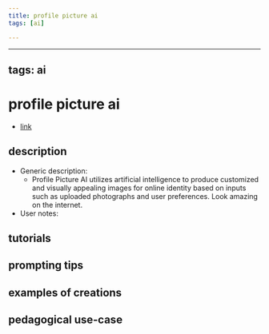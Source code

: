 ```yaml
---
title: profile picture ai
tags: [ai]

---
```


---
tags: ai 
---


# profile picture ai


* [link](https://www.profilepicture.ai/?via=ffmedia)

## description
* Generic description: 
    * Profile Picture AI utilizes artificial intelligence to produce customized and visually appealing images for online identity based on inputs such as uploaded photographs and user preferences. Look amazing on the internet.
* User notes:

## tutorials

## prompting tips

## examples of creations 

## pedagogical use-case 